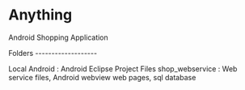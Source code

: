 Anything
========

Android Shopping Application


Folders -------------------

Local Android : Android Eclipse Project Files
shop_webservice : Web service files, Android webview web pages, sql database
